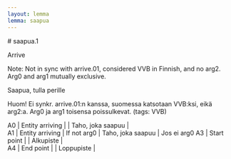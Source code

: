 ```yaml
---
layout: lemma
lemma: saapua
---
```


<div class="sense">
# <span class="sensename">saapua.1</span>

<span class="description">Arrive</span>

Note: Not in sync with arrive.01, considered VVB in Finnish, and no arg2. Arg0 and arg1 mutually exclusive.

<span class="description">Saapua, tulla perille</span>

Huom! Ei synkr. arrive.01:n kanssa, suomessa katsotaan VVB:ksi, eikä arg2:a. Arg0 ja arg1 toisensa poissulkevat. (tags: VVB)

A0 | Entity arriving |   | Taho, joka saapuu |  
A1 | Entity arriving | If not arg0 | Taho, joka saapuu | Jos ei arg0
A3 | Start point |   | Alkupiste |  
A4 | End point |   | Loppupiste |  

</div>

